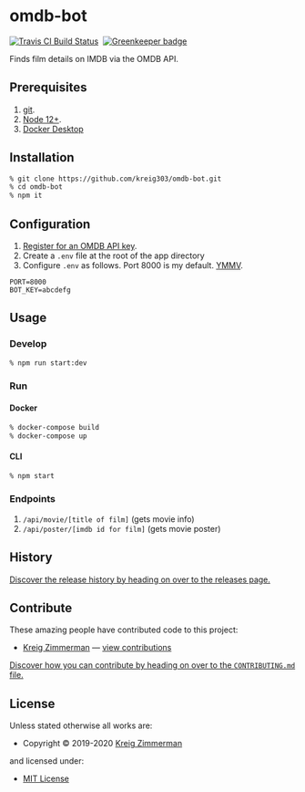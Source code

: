 # omdb-bot
[![Travis CI Build Status](https://img.shields.io/travis/kreig303/omdb-bot/master.svg)](http://travis-ci.org/kreig303/omdb-bot)
&nbsp;[![Greenkeeper badge](https://badges.greenkeeper.io/kreig303/omdb-bot.svg)](https://greenkeeper.io/)

Finds film details on IMDB via the OMDB API.

## Prerequisites
1. [git](https://git-scm.com/downloads).
2. [Node 12+](https://nodejs.org/en/download/).
3. [Docker Desktop](https://www.docker.com/products/developer-tools)

## Installation
```sh
% git clone https://github.com/kreig303/omdb-bot.git
% cd omdb-bot
% npm it
```

## Configuration
1. [Register for an OMDB API key](https://www.omdbapi.com/).
2. Create a `.env` file at the root of the app directory
3. Configure `.env` as follows. Port 8000 is my default. [YMMV](https://dictionary.cambridge.org/us/dictionary/english/ymmv).
```
PORT=8000
BOT_KEY=abcdefg
```

## Usage

### Develop
```sh
% npm run start:dev
```
### Run

#### Docker
```sh
% docker-compose build
% docker-compose up
```

#### CLI
```sh
% npm start
```

### Endpoints
1. ```/api/movie/[title of film]``` (gets movie info)
2. ```/api/poster/[imdb id for film]``` (gets movie poster)

## History

[Discover the release history by heading on over to the releases page.](https://github.com/kreig303/omdb-bot/releases)

## Contribute

These amazing people have contributed code to this project:

- [Kreig Zimmerman](https://github.com/kreig303) — [view contributions](https://github.com/kreig303/omdb-bot/commits?author=kreig303)

[Discover how you can contribute by heading on over to the <code>CONTRIBUTING.md</code> file.](https://github.com/kreig303/omdb-bot/blob/master/CONTRIBUTING.md#files)

## License

Unless stated otherwise all works are:

- Copyright &copy; 2019-2020 [Kreig Zimmerman](https://github.com/kreig303)

and licensed under:

- [MIT License](http://spdx.org/licenses/MIT.html)
